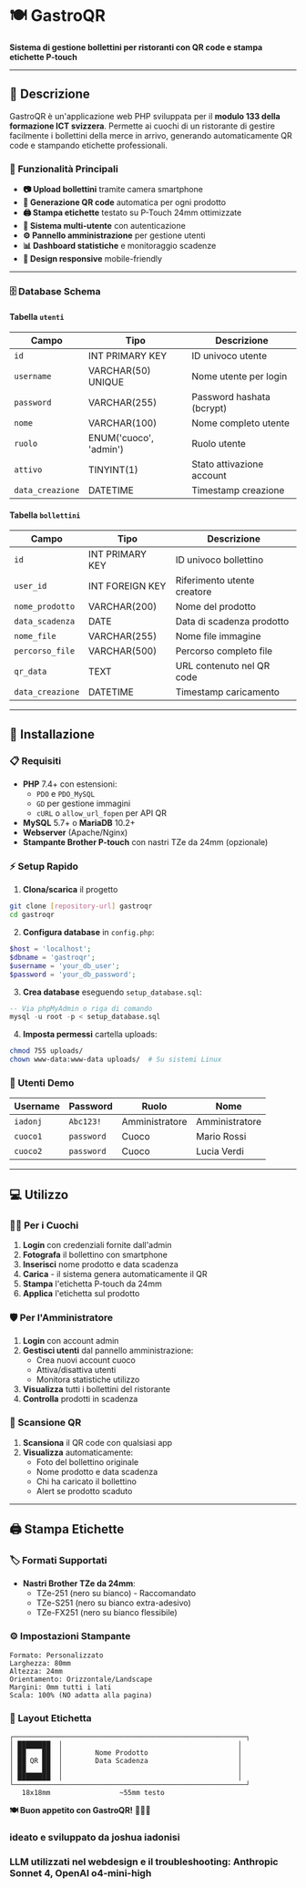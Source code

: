 # 🍽️ GastroQR

**Sistema di gestione bollettini per ristoranti con QR code e stampa etichette P-touch**

---

## 📖 Descrizione

GastroQR è un'applicazione web PHP sviluppata per il **modulo 133 della formazione ICT svizzera**. Permette ai cuochi di un ristorante di gestire facilmente i bollettini della merce in arrivo, generando automaticamente QR code e stampando etichette professionali.

### 🎯 Funzionalità Principali

- **📷 Upload bollettini** tramite camera smartphone
- **🔲 Generazione QR code** automatica per ogni prodotto
- **🖨️ Stampa etichette** testato su P-Touch 24mm ottimizzate
- **👥 Sistema multi-utente** con autenticazione
- **⚙️ Pannello amministrazione** per gestione utenti
- **📊 Dashboard statistiche** e monitoraggio scadenze
- **📱 Design responsive** mobile-friendly

---

### 🗄️ Database Schema

#### Tabella `utenti`
| Campo | Tipo | Descrizione |
|-------|------|-------------|
| `id` | INT PRIMARY KEY | ID univoco utente |
| `username` | VARCHAR(50) UNIQUE | Nome utente per login |
| `password` | VARCHAR(255) | Password hashata (bcrypt) |
| `nome` | VARCHAR(100) | Nome completo utente |
| `ruolo` | ENUM('cuoco', 'admin') | Ruolo utente |
| `attivo` | TINYINT(1) | Stato attivazione account |
| `data_creazione` | DATETIME | Timestamp creazione |

#### Tabella `bollettini`
| Campo | Tipo | Descrizione |
|-------|------|-------------|
| `id` | INT PRIMARY KEY | ID univoco bollettino |
| `user_id` | INT FOREIGN KEY | Riferimento utente creatore |
| `nome_prodotto` | VARCHAR(200) | Nome del prodotto |
| `data_scadenza` | DATE | Data di scadenza prodotto |
| `nome_file` | VARCHAR(255) | Nome file immagine |
| `percorso_file` | VARCHAR(500) | Percorso completo file |
| `qr_data` | TEXT | URL contenuto nel QR code |
| `data_creazione` | DATETIME | Timestamp caricamento |

---

## 🚀 Installazione

### 📋 Requisiti

- **PHP** 7.4+ con estensioni:
  - `PDO` e `PDO_MySQL`
  - `GD` per gestione immagini
  - `cURL` o `allow_url_fopen` per API QR
- **MySQL** 5.7+ o **MariaDB** 10.2+
- **Webserver** (Apache/Nginx)
- **Stampante Brother P-touch** con nastri TZe da 24mm (opzionale)

### ⚡ Setup Rapido

1. **Clona/scarica** il progetto
```bash
git clone [repository-url] gastroqr
cd gastroqr
```

2. **Configura database** in `config.php`:
```php
$host = 'localhost';
$dbname = 'gastroqr';
$username = 'your_db_user';
$password = 'your_db_password';
```

3. **Crea database** eseguendo `setup_database.sql`:
```sql
-- Via phpMyAdmin o riga di comando
mysql -u root -p < setup_database.sql
```

4. **Imposta permessi** cartella uploads:
```bash
chmod 755 uploads/
chown www-data:www-data uploads/  # Su sistemi Linux
```

### 🔐 Utenti Demo

| Username | Password | Ruolo | Nome |
|----------|----------|-------|------|
| `iadonj` | `Abc123!` | Amministratore | Amministratore |
| `cuoco1` | `password` | Cuoco | Mario Rossi |
| `cuoco2` | `password` | Cuoco | Lucia Verdi |

---

## 💻 Utilizzo

### 👨‍🍳 Per i Cuochi

1. **Login** con credenziali fornite dall'admin
2. **Fotografa** il bollettino con smartphone
3. **Inserisci** nome prodotto e data scadenza
4. **Carica** - il sistema genera automaticamente il QR
5. **Stampa** l'etichetta P-touch da 24mm
6. **Applica** l'etichetta sul prodotto

### 🛡️ Per l'Amministratore

1. **Login** con account admin
2. **Gestisci utenti** dal pannello amministrazione:
   - Crea nuovi account cuoco
   - Attiva/disattiva utenti
   - Monitora statistiche utilizzo
3. **Visualizza** tutti i bollettini del ristorante
4. **Controlla** prodotti in scadenza

### 📱 Scansione QR

1. **Scansiona** il QR code con qualsiasi app
2. **Visualizza** automaticamente:
   - Foto del bollettino originale
   - Nome prodotto e data scadenza
   - Chi ha caricato il bollettino
   - Alert se prodotto scaduto

---

## 🖨️ Stampa Etichette

### 🏷️ Formati Supportati

- **Nastri Brother TZe da 24mm**:
  - TZe-251 (nero su bianco) - Raccomandato
  - TZe-S251 (nero su bianco extra-adesivo)
  - TZe-FX251 (nero su bianco flessibile)

### ⚙️ Impostazioni Stampante

```
Formato: Personalizzato
Larghezza: 80mm
Altezza: 24mm
Orientamento: Orizzontale/Landscape
Margini: 0mm tutti i lati
Scala: 100% (NO adatta alla pagina)
```

### 📐 Layout Etichetta

```
┌─────────────────────────────────────────────────────────┐
│ ████████  │                                           │
│ ██    ██  │        Nome Prodotto                      │
│ ██ QR ██  │        Data Scadenza                      │
│ ██    ██  │                                           │
│ ████████  │                                           │
└─────────────────────────────────────────────────────────┘
   18x18mm                 ~55mm testo
```

**🍽️ Buon appetito con GastroQR!** 👨‍🍳✨

### ideato e sviluppato da joshua iadonisi
### LLM utilizzati nel webdesign e il troubleshooting: Anthropic Sonnet 4, OpenAI o4-mini-high
